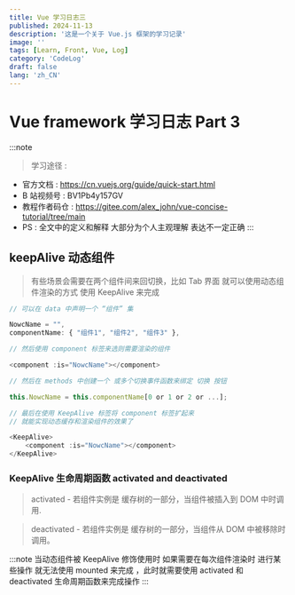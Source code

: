 ```yaml
---
title: Vue 学习日志三
published: 2024-11-13
description: '这是一个关于 Vue.js 框架的学习记录'
image: ''
tags: [Learn, Front, Vue, Log]
category: 'CodeLog'
draft: false
lang: 'zh_CN'
---
```


# Vue framework 学习日志 Part 3

:::note
> 学习途径 :
- 官方文档      : https://cn.vuejs.org/guide/quick-start.html
- B 站视频号    : BV1Pb4y157GV
- 教程作者码仓  : https://gitee.com/alex_john/vue-concise-tutorial/tree/main
- PS : 全文中的定义和解释 大部分为个人主观理解 表达不一定正确
:::

## keepAlive 动态组件

> 有些场景会需要在两个组件间来回切换，比如 Tab 界面 就可以使用动态组件渲染的方式 使用 KeepAlive 来完成

```js
// 可以在 data 中声明一个 “组件” 集 

NowcName = "",
componentName: { "组件1", "组件2", "组件3" },

// 然后使用 component 标签来选则需要渲染的组件

<component :is="NowcName"></component>

// 然后在 methods 中创建一个 或多个切换事件函数来绑定 切换 按钮

this.NowcName = this.componentName[0 or 1 or 2 or ...];

// 最后在使用 KeepAlive 标签将 component 标签扩起来
// 就能实现动态缓存和渲染组件的效果了

<KeepAlive>
    <component :is="NowcName"></component>
</KeepAlive>

```

### KeepAlive 生命周期函数 activated and deactivated

> activated - 若组件实例是 <KeepAlive> 缓存树的一部分，当组件被插入到 DOM 中时调用.  

> deactivated - 若组件实例是 <KeepAlive> 缓存树的一部分，当组件从 DOM 中被移除时调用。

:::note
当动态组件被 KeepAlive 修饰使用时 如果需要在每次组件渲染时 进行某些操作 就无法使用 mounted 来完成 ，此时就需要使用 activated 和 deactivated 生命周期函数来完成操作
:::